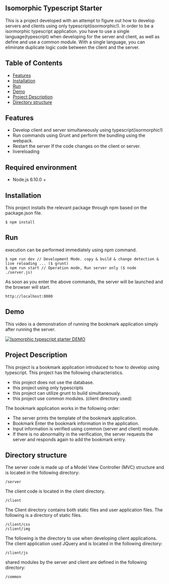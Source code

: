 ## Isomorphic Typescript Starter ##

This is a project developed with an attempt to figure out how to develop servers and clients using only typescript(isormorphic!). In order to be a isormorphic typescript application. you have to use a single language(typescript) when developing for the server and client, as well as define and use a common module. With a single language, you can eliminate duplicate logic code between the client and the server.


## Table of Contents ##

- [Features](#features)
- [Installation](#installation)
- [Run](#run)
- [Demo](#demo)
- [Project Description](#project-description)
- [Directory structure](#directory-structure)



## Features ##

- Develop client and server simultaneously using typescript(isormorphic!)
- Run commands using Grunt and perform the bundling using the webpack.
- Restart the server If the code changes on the client or server.
- livereloading

## Required environment ##

- Node.js 6.10.0 +

## Installation ##

This project installs the relevant package through npm based on the package.json file.

	$ npm install
	
	
## Run ##

execution can be performed immediately using npm command.

	$ npm run dev // Development Mode. copy & build & change detection & live reloading ... ($ grunt)
	$ npm run start // Operation mode, Run server only ($ node ./server.js)

As soon as you enter the above commands, the server will be launched and the browser will start.

	http://localhost:8080

## Demo ##
This video is a demonstration of running the bookmark application simply after running the server.

[![Isomorphic typescript starter DEMO](https://i.ytimg.com/vi/7tBzEHerEQE/hqdefault.jpg?custom=true&w=336&h=188&stc=true&jpg444=true&jpgq=90&sp=68&sigh=V8PdvJPkWE2ExyOFuS8cr5brMJU)](https://www.youtube.com/watch?v=7tBzEHerEQE&feature=youtu.be)


## Project Description ##

This project is a bookmark application introduced to how to develop using typescript. This project has the following characteristics.

- this project does not use the database.
- this project using only typescripts
- this project can utilize grunt to build simultaneously.
- this project use common modules. (client directory used)

The bookmark application works in the following order:

- The server prints the template of the bookmark application.
- Bookmark Enter the bookmark information in the application.
- Input information is verified using common (server and client) module.
- If there is no abnormality in the verification, the server requests the server and responds again to add the bookmark entry.

## Directory structure ##

The server code is made up of a Model View Controller (MVC) structure and is located in the following directory:

	/server

The client code is located in the client directory.

	/client

The Client directory contains both static files and user application files. The following is a directory of static files.

	/client/css
	/client/img

The following is the directory to use when developing client applications. The client application used JQuery and is located in the following directory:

	/client/js

shared modules by the server and client are defined in the following directory:

	/common